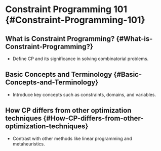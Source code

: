 
# Constraint Programming 101 {#Constraint-Programming-101}

## What is Constraint Programming? {#What-is-Constraint-Programming?}
- Define CP and its significance in solving combinatorial problems.
  

## Basic Concepts and Terminology {#Basic-Concepts-and-Terminology}
- Introduce key concepts such as constraints, domains, and variables.
  

## How CP differs from other optimization techniques {#How-CP-differs-from-other-optimization-techniques}
- Contrast with other methods like linear programming and metaheuristics.
  

